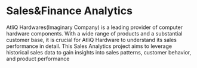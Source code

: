 # Sales&Finance Analytics

AtliQ Hardwares(Imaginary Company) is a leading provider of computer hardware components. With a wide range of products and a substantial customer base, it is crucial for AtliQ Hardware to understand its sales performance in detail. This Sales Analytics project aims to leverage historical sales data to gain insights into sales patterns, customer behavior, and product performance

